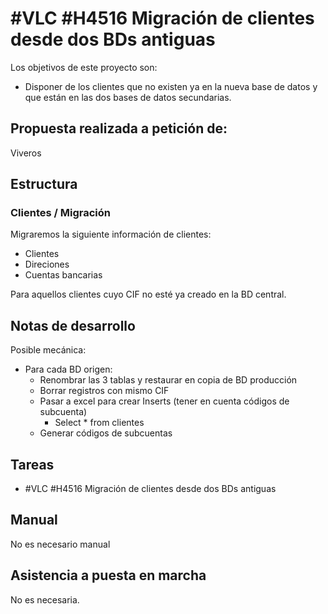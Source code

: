 # #VLC #H4516 Migración de clientes desde dos BDs antiguas

Los objetivos de este proyecto son:
+ Disponer de los clientes que no existen ya en la nueva base de datos y que están en las dos bases de datos secundarias.

## Propuesta realizada a petición de:
Viveros

## Estructura

### Clientes / Migración
Migraremos la siguiente información de clientes:

+ Clientes
+ Direciones
+ Cuentas bancarias

Para aquellos clientes cuyo CIF no esté ya creado en la BD central.


## Notas de desarrollo
Posible mecánica:
+ Para cada BD origen:
    + Renombrar las 3 tablas y restaurar en copia de BD producción 
    + Borrar registros con mismo CIF
    + Pasar a excel para crear Inserts (tener en cuenta códigos de subcuenta)
        + Select * from clientes
    + Generar códigos de subcuentas

## Tareas
* #VLC #H4516 Migración de clientes desde dos BDs antiguas

## Manual
No es necesario manual

## Asistencia a puesta en marcha
No es necesaria.